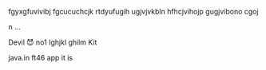 fgyxgfuvivibj
fgcucuchcjk
rtdyufugih
ugjvjvkbln
hfhcjvihojp
gugjvibono
cgoj
  
  n ...
  
  

<!---
HackedS20/HackedS20 is a ✨ special ✨ repository because its `README.md` (this file) appears on your GitHub profile.
You can click the Preview link to take a look at your changes.
--->
Devil 😈 no1 
Ighjkl
ghilm
Kit 

java.in 
ft46 app it is 
